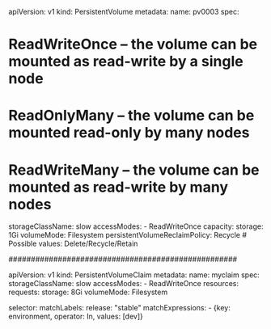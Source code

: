 apiVersion: v1
kind: PersistentVolume
metadata:
  name: pv0003
spec:
# ReadWriteOnce – the volume can be mounted as read-write by a single node
# ReadOnlyMany – the volume can be mounted read-only by many nodes
# ReadWriteMany – the volume can be mounted as read-write by many nodes
  storageClassName: slow
  accessModes:
    - ReadWriteOnce 
  capacity:
    storage: 1Gi
  volumeMode: Filesystem
  persistentVolumeReclaimPolicy: Recycle # Possible values: Delete/Recycle/Retain




  ###################################################


apiVersion: v1
kind: PersistentVolumeClaim
metadata:
  name: myclaim
spec:
  storageClassName: slow
  accessModes:
    - ReadWriteOnce
  resources:
    requests:
      storage: 8Gi
  volumeMode: Filesystem

  selector:
    matchLabels:
      release: "stable"
    matchExpressions:
      - {key: environment, operator: In, values: [dev]}
